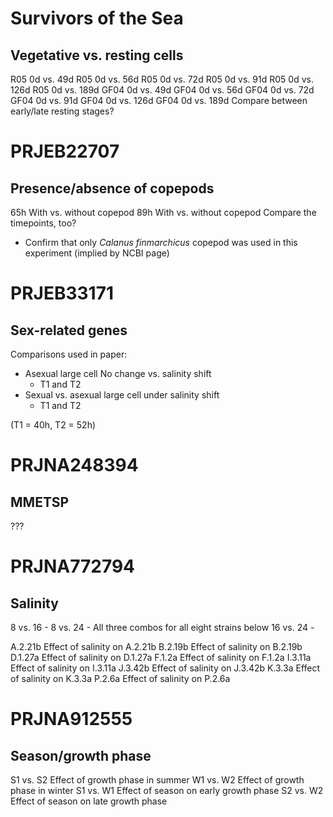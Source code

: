 # Survivors of the Sea
## Vegetative vs. resting cells

R05	0d vs. 49d
R05	0d vs. 56d
R05	0d vs. 72d
R05	0d vs. 91d
R05	0d vs. 126d
R05	0d vs. 189d
GF04	0d vs. 49d
GF04	0d vs. 56d
GF04	0d vs. 72d
GF04	0d vs. 91d
GF04	0d vs. 126d
GF04	0d vs. 189d
Compare between early/late resting stages?

# PRJEB22707
## Presence/absence of copepods

65h		With vs. without copepod
89h		With vs. without copepod
Compare the timepoints, too?
* Confirm that only _Calanus finmarchicus_ copepod was used in this experiment (implied by NCBI page)

# PRJEB33171
## Sex-related genes

Comparisons used in paper:
* Asexual large cell      No change vs. salinity shift
  * T1 and T2
* Sexual vs. asexual large cell under salinity shift
  * T1 and T2

(T1 = 40h, T2 = 52h)

# PRJNA248394
## MMETSP

???

# PRJNA772794
## Salinity

8 vs. 16	-
8 vs. 24	- All three combos for all eight strains below
16 vs. 24	-

A.2.21b		Effect of salinity on A.2.21b
B.2.19b		Effect of salinity on B.2.19b
D.1.27a		Effect of salinity on D.1.27a
F.1.2a		Effect of salinity on F.1.2a
I.3.11a		Effect of salinity on I.3.11a
J.3.42b		Effect of salinity on J.3.42b
K.3.3a		Effect of salinity on K.3.3a
P.2.6a		Effect of salinity on P.2.6a

# PRJNA912555
## Season/growth phase

S1 vs. S2	Effect of growth phase in summer
W1 vs. W2	Effect of growth phase in winter
S1 vs. W1	Effect of season on early growth phase
S2 vs. W2	Effect of season on late growth phase
